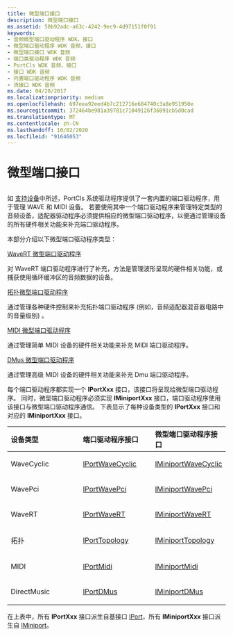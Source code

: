 ```yaml
---
title: 微型端口接口
description: 微型端口接口
ms.assetid: 50b92adc-a63c-4242-9ec9-4d97151f0f91
keywords:
- 音频微型端口驱动程序 WDK，接口
- 微型端口驱动程序 WDK 音频，接口
- 微型端口接口 WDK 音频
- 端口类驱动程序 WDK 音频
- PortCls WDK 音频，接口
- 接口 WDK 音频
- 内置端口驱动程序 WDK 音频
- 流接口 WDK 音频
ms.date: 04/20/2017
ms.localizationpriority: medium
ms.openlocfilehash: 697eea92eed4b7c212716e684740c3a8e951950e
ms.sourcegitcommit: 372464be981a39781c71049126f36891cb5d0cad
ms.translationtype: MT
ms.contentlocale: zh-CN
ms.lasthandoff: 10/02/2020
ms.locfileid: "91646053"
---
```

# <a name="miniport-interfaces"></a>微型端口接口


## <span id="miniport_interfaces"></span><span id="MINIPORT_INTERFACES"></span>


如 [支持设备](supporting-a-device.md)中所述，PortCls 系统驱动程序提供了一套内置的端口驱动程序，用于管理 WAVE 和 MIDI 设备。 若要使用其中一个端口驱动程序来管理特定类型的音频设备，适配器驱动程序必须提供相应的微型端口驱动程序，以便通过管理设备的所有硬件相关功能来补充端口驱动程序。

本部分介绍以下微型端口驱动程序类型：

[WaveRT 微型端口驱动程序](wavert-miniport-driver.md)

对 WaveRT 端口驱动程序进行了补充，方法是管理波形呈现的硬件相关功能，或捕获使用循环缓冲区的音频数据的设备。

[拓扑微型端口驱动程序](topology-miniport-driver.md)

通过管理各种硬件控制来补充拓扑端口驱动程序 (例如，音频适配器混音器电路中的音量级别) 。

[MIDI 微型端口驱动程序](midi-miniport-driver.md)

通过管理简单 MIDI 设备的硬件相关功能来补充 MIDI 端口驱动程序。

[DMus 微型端口驱动程序](dmus-miniport-driver.md)

通过管理高级 MIDI 设备的硬件相关功能来补充 Dmu 端口驱动程序。

每个端口驱动程序都实现一个 **IPortXxx** 接口，该接口将呈现给微型端口驱动程序。 同时，微型端口驱动程序必须实现 **IMiniportXxx** 接口，端口驱动程序使用该接口与微型端口驱动程序通信。 下表显示了每种设备类型的 **IPortXxx** 接口和对应的 **IMiniportXxx** 接口。

<table>
<colgroup>
<col width="33%" />
<col width="33%" />
<col width="33%" />
</colgroup>
<thead>
<tr class="header">
<th align="left">设备类型</th>
<th align="left">端口驱动程序接口</th>
<th align="left">微型端口驱动程序接口</th>
</tr>
</thead>
<tbody>
<tr class="odd">
<td align="left"><p>WaveCyclic</p></td>
<td align="left"><p><a href="/windows-hardware/drivers/ddi/portcls/nn-portcls-iportwavecyclic" data-raw-source="[IPortWaveCyclic](/windows-hardware/drivers/ddi/portcls/nn-portcls-iportwavecyclic)">IPortWaveCyclic</a></p></td>
<td align="left"><p><a href="/windows-hardware/drivers/ddi/portcls/nn-portcls-iminiportwavecyclic" data-raw-source="[IMiniportWaveCyclic](/windows-hardware/drivers/ddi/portcls/nn-portcls-iminiportwavecyclic)">IMiniportWaveCyclic</a></p></td>
</tr>
<tr class="even">
<td align="left"><p>WavePci</p></td>
<td align="left"><p><a href="/windows-hardware/drivers/ddi/portcls/nn-portcls-iportwavepci" data-raw-source="[IPortWavePci](/windows-hardware/drivers/ddi/portcls/nn-portcls-iportwavepci)">IPortWavePci</a></p></td>
<td align="left"><p><a href="/windows-hardware/drivers/ddi/portcls/nn-portcls-iminiportwavepci" data-raw-source="[IMiniportWavePci](/windows-hardware/drivers/ddi/portcls/nn-portcls-iminiportwavepci)">IMiniportWavePci</a></p></td>
</tr>
<tr class="odd">
<td align="left"><p>WaveRT</p></td>
<td align="left"><p><a href="/windows-hardware/drivers/ddi/portcls/nn-portcls-iportwavert" data-raw-source="[IPortWaveRT](/windows-hardware/drivers/ddi/portcls/nn-portcls-iportwavert)">IPortWaveRT</a></p></td>
<td align="left"><p><a href="/windows-hardware/drivers/ddi/portcls/nn-portcls-iminiportwavert" data-raw-source="[IMiniportWaveRT](/windows-hardware/drivers/ddi/portcls/nn-portcls-iminiportwavert)">IMiniportWaveRT</a></p></td>
</tr>
<tr class="even">
<td align="left"><p>拓扑</p></td>
<td align="left"><p><a href="/windows-hardware/drivers/ddi/portcls/nn-portcls-iporttopology" data-raw-source="[IPortTopology](/windows-hardware/drivers/ddi/portcls/nn-portcls-iporttopology)">IPortTopology</a></p></td>
<td align="left"><p><a href="/windows-hardware/drivers/ddi/portcls/nn-portcls-iminiporttopology" data-raw-source="[IMiniportTopology](/windows-hardware/drivers/ddi/portcls/nn-portcls-iminiporttopology)">IMiniportTopology</a></p></td>
</tr>
<tr class="odd">
<td align="left"><p>MIDI</p></td>
<td align="left"><p><a href="/windows-hardware/drivers/ddi/portcls/nn-portcls-iportmidi" data-raw-source="[IPortMidi](/windows-hardware/drivers/ddi/portcls/nn-portcls-iportmidi)">IPortMidi</a></p></td>
<td align="left"><p><a href="/windows-hardware/drivers/ddi/portcls/nn-portcls-iminiportmidi" data-raw-source="[IMiniportMidi](/windows-hardware/drivers/ddi/portcls/nn-portcls-iminiportmidi)">IMiniportMidi</a></p></td>
</tr>
<tr class="even">
<td align="left"><p>DirectMusic</p></td>
<td align="left"><p><a href="/windows-hardware/drivers/ddi/dmusicks/nn-dmusicks-iportdmus" data-raw-source="[IPortDMus](/windows-hardware/drivers/ddi/dmusicks/nn-dmusicks-iportdmus)">IPortDMus</a></p></td>
<td align="left"><p><a href="/windows-hardware/drivers/ddi/dmusicks/nn-dmusicks-iminiportdmus" data-raw-source="[IMiniportDMus](/windows-hardware/drivers/ddi/dmusicks/nn-dmusicks-iminiportdmus)">IMiniportDMus</a></p></td>
</tr>
</tbody>
</table>

 

在上表中，所有 **IPortXxx** 接口派生自基接口 [IPort](/windows-hardware/drivers/ddi/portcls/nn-portcls-iport)，所有 **IMiniportXxx** 接口派生自 [IMiniport](/windows-hardware/drivers/ddi/portcls/nn-portcls-iminiport)。

